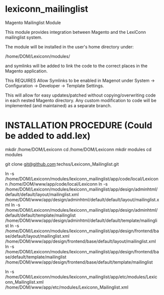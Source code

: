 # lexiconn_mailinglist
Magento Mailinglist Module

This module provides integration between Magento and the LexiConn mailinglist system.

The module will be installed in the user's home directory under:

/home/DOM/Lexiconn/modules/

and symlinks will be added to link the code to the correct places in the Magento application.  

This REQUIRES Allow Symlinks to be enabled in Magenot under System -> Configuration -> Developer -> Template Settings.

This will allow for easy updates/patched without copying/overwriting code in each nested Magento directory.  Any custom modification to code will be implemented (and maintained) as a separate branch.
 
INSTALLATION PROCEDURE (Could be added to add.lex)
==================================================
mkdir /home/DOM/Lexiconn
cd /home/DOM/Lexiconn
mkdir modules
cd modules

git clone git@github.com:techss/Lexiconn_Mailinglist.git

ln -s /home/DOM/Lexiconn/modules/lexiconn_mailinglist/app/code/local/Lexiconn /home/DOM/www/app/code/local/Lexiconn
ln -s /home/DOM/Lexiconn/modules/lexiconn_mailinglist/app/design/adminhtml/default/default/layout/mailinglist.xml /home/DOM/www/app/design/adminhtml/default/default/layout/mailinglist.xml
ln -s /home/DOM/Lexiconn/modules/lexiconn_mailinglist/app/design/adminhtml/default/default/template/mailinglist /home/DOM/www/app/design/adminhtml/default/default/template/mailinglist
ln -s /home/DOM/Lexiconn/modules/lexiconn_mailinglist/app/design/frontend/base/default/layout/mailinglist.xml /home/DOM/www/app/design/frontend/base/default/layout/mailinglist.xml
ln -s /home/DOM/Lexiconn/modules/lexiconn_mailinglist/app/design/frontend/base/default/template/mailinglist /home/DOM/www/app/design/frontend/base/default/template/mailinglist

ln -s /home/DOM/Lexiconn/modules/lexiconn_mailinglist/app/etc/modules/Lexiconn_Mailinglist.xml /home/DOM/www/app/etc/modules/Lexiconn_Mailinglist.xml
